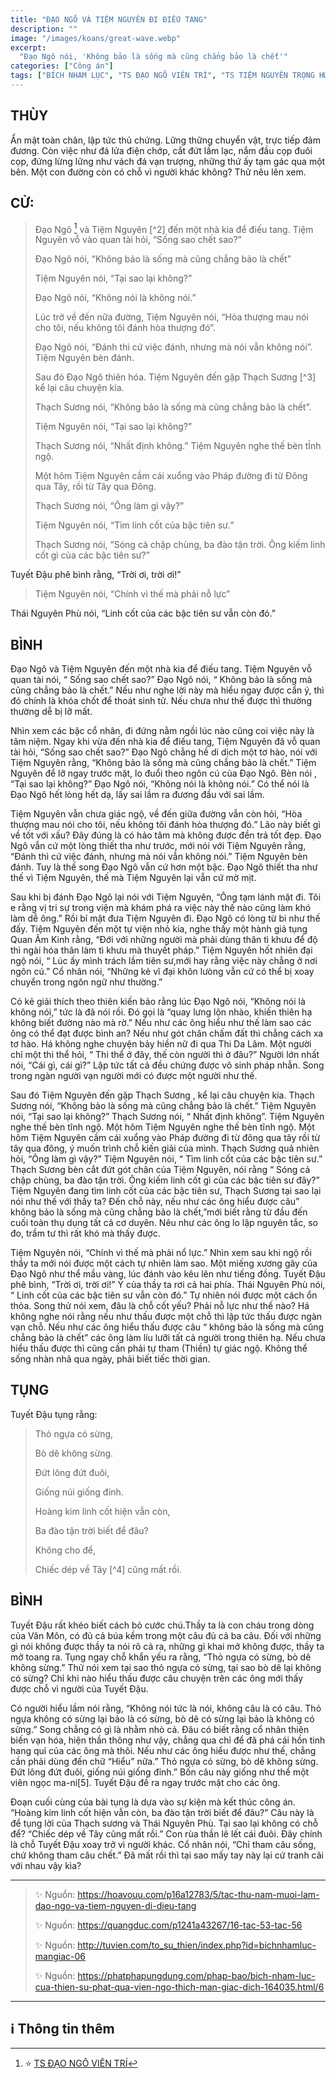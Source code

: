```yaml
---
title: "ĐẠO NGÔ VÀ TIỆM NGUYÊN ĐI ĐIẾU TANG"
description: ""
image: "/images/koans/great-wave.webp"
excerpt: 
  "Đạo Ngô nói, 'Không bảo là sống mà cũng chẳng bảo là chết'"
categories: ["Công án"]
tags: ["BÍCH NHAM LỤC", "TS ĐẠO NGÔ VIÊN TRÍ", "TS TIỆM NGUYÊN TRỌNG HƯNG", "TS THẠCH SƯƠNG KHÁNH CHƯ"]
---
```


## THÙY

Ẩn mật toàn chân, lập tức thủ chứng. Lững thững chuyển vật, trực tiếp đảm đương. Còn việc như đá lửa điện chớp, cắt đứt lầm lạc, nắm đầu cọp đuôi cọp, đứng lừng lững như vách đá vạn trượng, những thứ ấy tạm gác qua một bên. Một con đường còn có chỗ vì người khác không? Thử nêu lên xem.

## CỬ:

> Đạo Ngô [^1] và Tiệm Nguyên [^2] đến một nhà kia để điếu tang. 
> Tiệm Nguyên vỗ vào quan tài hỏi, “Sống sao chết sao?” 
> 
> Đạo Ngô nói, “Không bảo là sống mà cũng chẳng bảo là chết” 
> 
> Tiệm Nguyên nói, “Tại sao lại không?” 
> 
> Đạo Ngô nói, “Không nói là không nói.” 
> 
> Lúc trở về đến nữa đường, Tiệm Nguyên nói, “Hòa thượng mau nói cho tôi, nếu không tôi đánh hòa thượng đó”.
> 
> Đạo Ngô nói, “Đánh thì cứ việc đánh, nhưng mà nói vẫn không nói”. Tiệm Nguyên bèn đánh.
>
> Sau đó Đạo Ngô thiên hóa. Tiệm Nguyên đến gặp Thạch Sương [^3] kể lại câu chuyện kia.
> 
> Thạch Sương nói, “Không bảo là sống mà cũng chẳng bảo là chết”.
> 
> Tiệm Nguyên nói, “Tại sao lại không?” 
> 
> Thạch Sương nói, “Nhất định không.” Tiệm Nguyên nghe thế bèn tỈnh ngộ.
>
> Một hôm Tiệm Nguyên cầm cái xuổng vào Pháp đường đi từ Đông qua Tây, rồi từ Tây qua Đông. 
> 
> Thạch Sương nói, “Ông làm gì vậy?”
> 
> Tiệm Nguyên nói, “Tìm linh cốt của bậc tiên sư.” 
> 
> Thạch Sương nói, “Sóng cả chập chùng, ba đào tận trời. Ông kiếm linh cốt gì của các bậc tiên sư?”

Tuyết Đậu phê bình rằng, “Trời ơi, trời ơi!” 

> Tiệm Nguyên nói, “Chính vì thế mà phải nỗ lực”

Thái Nguyên Phù nói, “Linh cốt của các bậc tiên sư vẫn còn đó.”

## BÌNH

Đạo Ngô và Tiệm Nguyên đến một nhà kia để điếu tang. Tiệm Nguyên vỗ quan tài nói, “ Sống sao chết sao?” Đạo Ngô nói, “ Không bảo là sống mà cũng chẳng bảo là chết.” Nếu như nghe lời này mà hiểu ngay được cẩn ý, thì đó chính là khóa chốt để thoát sinh tử. Nếu chưa như thế được thì thường thường dễ bị lỡ mất.

Nhìn xem các bậc cổ nhân, đi đứng nằm ngồi lúc nào cũng coi việc này là tâm niệm. Ngay khi vừa đến nhà kia để điếu tang, Tiệm Nguyên đã vỗ quan tài hỏi, “Sống sao chết sao?” Đạo Ngô chẳng hề di dịch một tơ hào, nói với Tiệm Nguyên rằng, “Không bảo là sống mà cũng chẳng bảo là chết.” Tiệm Nguyên để lỡ ngay trước mặt, lo đuổi theo ngôn cú của Đạo Ngô. Bèn nói , “Tại sao lại không?” Đạo Ngô nói, “Không nói là không nói.” Có thể nói là Đạo Ngô hết lòng hết dạ, lấy sai lầm ra đương đầu với sai lầm.

Tiệm Nguyên vẫn chưa giác ngộ, về đến giữa đường vẫn còn hỏi, “Hòa thượng mau nói cho tôi, nếu không tôi đánh hòa thượng đó.” Lão này biết gì về tốt với xấu? Đây đúng là có hảo tâm mà không được đền trả tốt đẹp. Đạo Ngô vẫn cứ một lòng thiết tha như trước, mới nói với Tiệm Nguyên rằng, “Đánh thì cứ việc đánh, nhưng mà nói vẫn không nói.” Tiệm Nguyên bèn đánh. Tuy là thế song Đạo Ngô vẫn cứ hơn một bậc. Đạo Ngô thiết tha như thế vì Tiệm Nguyên, thế mà Tiệm Nguyên lại vẫn cứ mờ mịt.

Sau khi bị đánh Đạo Ngô lại nói với Tiệm Nguyên, “Ông tạm lánh mặt đi. Tôi e rằng vị tri sự trong viện mà khám phá ra việc này thế nào cũng làm khó làm dễ ông.” Rồi bí mật đưa Tiệm Nguyên đi. Đạo Ngô có lòng từ bi như thế đấy. Tiệm Nguyên đến một tự viện nhỏ kia, nghe thấy một hành giả tụng Quan Âm Kinh rằng, “Đới với những người mà phải dùng thân tì khưu để độ thì ngài hóa thân làm tì khưu mà thuyết pháp.” Tiệm Nguyên hốt nhiên đại ngộ nói, “ Lúc ấy mình trách lầm tiên sư,mới hay rằng việc này chẳng ở nơi ngôn cú.” Cổ nhân nói, “Những kẻ vĩ đại khôn lưòng vẫn cứ có thể bị xoay chuyển trong ngôn ngữ như thường.”

Có kẻ giải thích theo thiên kiến bảo rằng lúc Đạo Ngô nói, “Không nói là không nói,” tức là đã nói rồi. Đó gọi là “quay lưng lộn nhào, khiến thiên hạ không biết đường nào mà rờ.” Nếu như các ông hiểu như thế làm sao các ông có thể đạt được bình an? Nếu như gót chân chấm đất thì chẳng cách xa tơ hào. Há không nghe chuyện bảy hiền nữ đi qua Thi Da Lâm. Một người chỉ một thi thể hỏi, “ Thi thể ở đây, thế còn người thì ở đâu?” Người lớn nhất nói, “Cái gì, cái gì?” Lập tức tất cả đều chứng được vô sinh pháp nhẫn. Song trong ngàn người vạn người mới có được một người như thế.

Sau đó Tiệm Nguyên đến gặp Thạch Sương , kể lại câu chuyện kia. Thạch Sương nói, “Không bảo là sống mà cũng chẳng bảo là chết.” Tiệm Nguyên nói, “Tại sao lại không?” Thạch Sương nói, “ Nhất định không”. Tiệm Nguyên nghe thế bèn tĩnh ngộ. Một hôm Tiệm Nguyên nghe thế bèn tĩnh ngộ. Một hôm Tiệm Nguyên cầm cái xuổng vào Pháp đường đi từ đông qua tây rồi từ tây qua đông, ý muốn trình chỗ kiến giải của mình. Thạch Sương quả nhiên hỏi, “Ông làm gì vậy?” Tiệm Nguyên nói, “ Tìm linh cốt của các bậc tiên sư.” Thạch Sương bèn cắt đứt gót chân của Tiệm Nguyên, nói rằng “ Sóng cả chập chùng, ba đào tận trời. Ông kiếm linh cốt gì của các bậc tiên sư đây?” Tiệm Nguyên đang tìm linh cốt của các bậc tiên sư, Thạch Sương tại sao lại nói như thế với thầy ta? Đến chỗ này, nếu như các ông hiểu được câu” không bảo là sống mà cũng chẳng bảo là chết,”mới biết rằng từ đầu đến cuối toàn thụ dụng tất cả cơ duyên. Nêu như các ông lo lập nguyên tắc, so đo, trầm tư thì rất khó mà thấy được.

Tiệm Nguyên nói, “Chính vì thế mà phải nổ lực.” Nhìn xem sau khi ngộ rồi thầy ta mới nói được một cách tự nhiên làm sao. Một miếng xương gãy của Đạo Ngô như thể mầu vàng, lúc đánh vào kêu lên như tiếng đồng. Tuyết Đậu phê bình, “Trời ơi, trời ơi!” Ý của thầy ta rơi cả hai phía. Thái Nguyên Phù nói, “ Linh cốt của các bậc tiên sư vẫn còn đó.” Tự nhiên nói được một cách ổn thỏa. Song thử nói xem, đâu là chỗ cốt yếu? Phải nỗ lực như thế nào? Há không nghe nói rằng nếu như thấu được một chỗ thì lập tức thấu được ngàn vạn chỗ. Nếu như các ông hiểu thấu được câu “ không bảo là sống mà cũng chẳng bảo là chết” các ông làm líu lưỡi tất cả người trong thiên hạ. Nếu chưa hiểu thấu được thì cũng cần phải tự tham (Thiền) tự giác ngộ. Không thể sống nhàn nhã qua ngày, phải biết tiếc thời gian.

## TỤNG

Tuyết Đậu tụng rằng:

> Thỏ ngựa có sừng,
>
> Bò dê không sừng.
>
> Đứt lông đứt đuôi,
>
> Giống núi giống đỉnh.
>
> Hoàng kim linh cốt hiện vẫn còn,
>
> Ba đào tận trời biết để đâu?
>
> Không cho để,
>
> Chiếc dép về Tây [^4] cũng mất rồi.

## BÌNH

Tuyết Đậu rất khéo biết cách bỏ cước chú.Thầy ta là con cháu trong dòng của Vân Môn, có đủ cả búa kềm trong một câu đủ cả ba câu. Đối với những gì nói không được thầy ta nói rõ cả ra, những gì khai mở không được, thầy ta mở toang ra. Tụng ngay chỗ khẩn yếu ra rằng, “Thỏ ngựa có sừng, bò dê không sừng.” Thử nói xem tại sao thỏ ngựa có sừng, tại sao bò dê lại không có sừng? Chỉ khi nào hiểu thấu được câu chuyện trên các ông mới thấy được chỗ vì người của Tuyết Đậu.

Có người hiểu lầm nói rằng, “Không nói tức là nói, không câu là có câu. Thỏ ngựa không có sừng lại bảo là có sừng, bò dê có sừng lại bảo là không có sừng.” Song chẳng có gì là nhằm nhò cả. Đâu có biết rằng cổ nhân thiên biến vạn hóa, hiện thần thông như vậy, chẳng qua chỉ để đã phá cái hồn tinh hang quỉ của các ông mà thôi. Nếu như các ông hiểu được như thế, chẳng cần phải dùng đến chữ “Hiểu” nữa.” Thỏ ngựa có sừng, bò dê không sừng. Đứt lông đứt đuôi, giống núi giống đỉnh.” Bốn câu này giống như thể một viên ngọc ma-ni[5]. Tuyết Đậu đề ra ngay trước mặt cho các ông.

Đoạn cuối cùng của bài tụng là dựa vào sự kiện mà kết thúc công án. “Hoàng kim linh cốt hiện vẫn còn, ba đào tận trời biết để đâu?” Câu này là để tụng lời của Thạch sương và Thái Nguyên Phù. Tại sao lại không có chỗ để? “Chiếc dép về Tây cũng mất rồi.” Con rùa thần lê lết cái đuôi. Đây chính là chỗ Tuyết Đậu xoay trở vì người khác. Cổ nhân nói, “Chỉ tham câu sống, chứ không tham câu chết.” Đã mất rồi thì tại sao mấy tay này lại cứ tranh cãi với nhau vậy kìa?

***

> ✨ Nguồn: https://hoavouu.com/p16a12783/5/tac-thu-nam-muoi-lam-dao-ngo-va-tiem-nguyen-di-dieu-tang
>
> ✨ Nguồn: https://quangduc.com/p1241a43267/16-tac-53-tac-56
>
> ✨ Nguồn: http://tuvien.com/to_su_thien/index.php?id=bichnhamluc-mangiac-06
>
> ✨ Nguồn: https://phatphapungdung.com/phap-bao/bich-nham-luc-cua-thien-su-phat-qua-vien-ngo-thich-man-giac-dich-164035.html/6

***

## ℹ️ Thông tin thêm

[^1]: ⭐️ <a href="http://thuongchieu.net/index.php/phapthoai/suphu/4789-tsdaongo2/" target="_blank">TS ĐẠO NGÔ VIÊN TRÍ</a>

[^1]: ⭐️ <a href="https://blog.phapthihoi.org/gt-member/ts-tiem-nguyen-trong-hung/" target="_blank">TS TIỆM NGUYÊN TRỌNG HƯNG</a>

[^1]: ⭐️ <a href="https://blog.phapthihoi.org/gt-member/ts-thach-suong-khanh-chu/" target="_blank">TS THẠCH SƯƠNG KHÁNH CHƯ</a>


